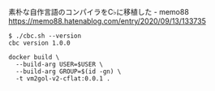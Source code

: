 素朴な自作言語のコンパイラをC♭に移植した - memo88  
https://memo88.hatenablog.com/entry/2020/09/13/133735

```
$ ./cbc.sh --version
cbc version 1.0.0
```

```
docker build \
  --build-arg USER=$USER \
  --build-arg GROUP=$(id -gn) \
  -t vm2gol-v2-cflat:0.0.1 .
```
